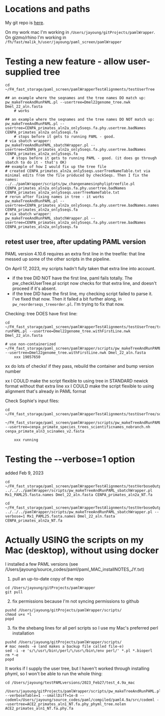 # Locations and paths

My git repo is [here](https://github.com/jayoung/pamlWrapper).   

On my work mac I'm working in `/Users/jayoung/gitProjects/pamlWrapper`.  
On gizmo/rhino I'm working in `/fh/fast/malik_h/user/jayoung/paml_screen/pamlWrapper`

# Testing a new feature - allow user-supplied tree

```
cd ~/FH_fast_storage/paml_screen/pamlWrapperTestAlignments/testUserTree

## an example where the seqnames and the tree names DO match up:
pw_makeTreeAndRunPAML.pl --usertree=Dmel22genome_tree.nwk Dmel_22_aln.fasta
    # works

## an example where the seqnames and the tree names DO NOT match up:
pw_makeTreeAndRunPAML.pl --usertree=CENPA_primates_aln2a_only5seqs.fa.phy.usertree.badNames CENPA_primates_aln2a_only5seqs.fa 
    # stops before it gets to running PAML - good.
# via sbatch wrapper:
pw_makeTreeAndRunPAML_sbatchWrapper.pl --usertree=CENPA_primates_aln2a_only5seqs.fa.phy.usertree.badNames CENPA_primates_aln2a_only5seqs.fa 
   # stops before it gets to running PAML - good. (it does go through sbatch to do it - that's OK)
## example of how I would fix up the tree file
# created CENPA_primates_aln2a_only5seqs.userTreeNameTable.txt via minimal edits from the file produced by checkSeqs. Then I fix the names:
../../pamlWrapper/scripts/pw_changenamesinphyliptreefile.pl CENPA_primates_aln2a_only5seqs.fa.phy.usertree.badNames CENPA_primates_aln2a_only5seqs.userTreeNameTable.txt 
# rerun after fixing names in tree - it works
pw_makeTreeAndRunPAML.pl --usertree=CENPA_primates_aln2a_only5seqs.fa.phy.usertree.badNames.names CENPA_primates_aln2a_only5seqs.fa 
# via sbatch wrapper:
pw_makeTreeAndRunPAML_sbatchWrapper.pl --usertree=CENPA_primates_aln2a_only5seqs.fa.phy.usertree.badNames CENPA_primates_aln2a_only5seqs.fa 
```

## retest user tree, after updating PAML version

PAML version 4.10.6 requires an extra first line in the treefile: that line messed up some of the other scripts in the pipeline.

On April 17, 2023, my scripts hadn't fully taken that extra line into account.
- if the tree DID NOT have the first line, paml fails totally. The pw_checkUserTree.pl script now checks for that extra line, and doesn't proceed if it's absent.
- if the tree DID have the first line, my checking script failed to parse it. I've fixed that now.  Then it failed a bit further along, in `pw_reorderseqs_treeorder.pl`.  I'm trying to fix that now.

Checking: tree DOES have first line:
```
cd ~/FH_fast_storage/paml_screen/pamlWrapperTestAlignments/testUserTree/tree_withFirstLine
runPAML.pl --usertree=Dmel22genome_tree.withFirstLine.nwk Dmel_22_aln.fasta
 
# use non-containerized
~/FH_fast_storage/paml_screen/pamlWrapper/scripts/pw_makeTreeAndRunPAML_sbatchWrapper.pl --usertree=Dmel22genome_tree.withFirstLine.nwk Dmel_22_aln.fasta
    xxx 19057650
```


xx do lots of checks!  if they pass, rebuild the container and bump version number

xx I COULD make the script flexible to using tree in STANDARD newick format without that extra line
xx I COULD make the script flexible to using alignment that's already in PAML format

Check Sophie's input files:
```
cd ~/FH_fast_storage/paml_screen/pamlWrapperTestAlignments/testUserTree/sophie

~/FH_fast_storage/paml_screen/pamlWrapper/scripts/pw_makeTreeAndRunPAML_sbatchWrapper.pl --usertree=cenpa_primate_species_trees_scientificnames_nobranch.nh cenpa_primate_aln3_scinames_v2.fasta

    xxx running
```

# Testing the --verbose=1 option 

added Feb 9, 2023

```
cd ~/FH_fast_storage/paml_screen/pamlWrapperTestAlignments/testVerboseOutput/verbose0_sbatch
../../../pamlWrapper/scripts/pw_makeTreeAndRunPAML_sbatchWrapper.pl Mx1_PAML25.fasta.names Dmel_22_aln.fasta CENPA_primates_aln2a_NT.fa

cd ~/FH_fast_storage/paml_screen/pamlWrapperTestAlignments/testVerboseOutput/verbose1_sbatch
../../../pamlWrapper/scripts/pw_makeTreeAndRunPAML_sbatchWrapper.pl --verbose=1 Mx1_PAML25.fasta.names Dmel_22_aln.fasta CENPA_primates_aln2a_NT.fa
```


# Actually USING the scripts on my Mac (desktop), without using docker

I installed a few PAML versions (see /Users/jayoung/source_codes/paml/paml_MAC_installNOTES_JY.txt)

1. pull an up-to-date copy of the repo  
```
cd /Users/jayoung/gitProjects/pamlWrapper
git pull
```

2. fix permissions
because I'm not syncing permissions to github
```
pushd /Users/jayoung/gitProjects/pamlWrapper/scripts/
chmod u+x *l
popd
```

3. fix the shebang lines for all perl scripts so I use my Mac's preferred perl installation
```
pushd /Users/jayoung/gitProjects/pamlWrapper/scripts/
# mac needs -e (and makes a backup file called file-e)
sed -i -e 's/\/usr\/bin\/perl/\/usr\/bin\/env perl/' *.pl *.bioperl
rm *-e 
popd
```

It works if I supply the user tree, but I haven't worked through installing phyml, so I won't be able to run the whole thing:
```
cd /Users/jayoung/testPAMLversions/2023_Feb27/test_4.9a_mac

/Users/jayoung/gitProjects/pamlWrapper/scripts/pw_makeTreeAndRunPAML.pl --verboseTable=1 --smallDiff=1e-8 --codeml=/Users/jayoung/source_codes/paml/compiled/paml4.9a/src/codeml --usertree=ACE2_primates_aln1_NT.fa.phy_phyml_tree.nolen ACE2_primates_aln1_NT.fa.phy.fa
```

